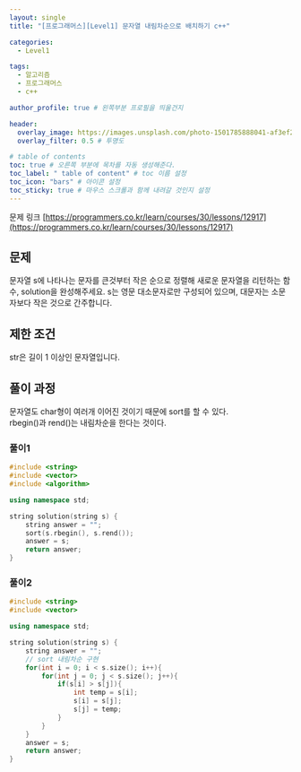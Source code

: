 ```yaml
---
layout: single
title: "[프로그래머스][Level1] 문자열 내림차순으로 배치하기 c++"

categories:
  - Level1

tags:
  - 알고리즘
  - 프로그래머스
  - c++

author_profile: true # 왼쪽부분 프로필을 띄울건지

header:
  overlay_image: https://images.unsplash.com/photo-1501785888041-af3ef285b470?ixlib=rb-1.2.1&ixid=eyJhcHBfaWQiOjEyMDd9&auto=format&fit=crop&w=1350&q=80
  overlay_filter: 0.5 # 투명도

# table of contents
toc: true # 오른쪽 부분에 목차를 자동 생성해준다.
toc_label: " table of content" # toc 이름 설정
toc_icon: "bars" # 아이콘 설정
toc_sticky: true # 마우스 스크롤과 함께 내려갈 것인지 설정
---
```


문제 링크 [https://programmers.co.kr/learn/courses/30/lessons/12917](https://programmers.co.kr/learn/courses/30/lessons/12917)

## 문제

문자열 s에 나타나는 문자를 큰것부터 작은 순으로 정렬해 새로운 문자열을 리턴하는 함수, solution을 완성해주세요.
s는 영문 대소문자로만 구성되어 있으며, 대문자는 소문자보다 작은 것으로 간주합니다.

## 제한 조건

str은 길이 1 이상인 문자열입니다.

## 풀이 과정

문자열도 char형이 여러개 이어진 것이기 때문에 sort를 할 수 있다.  
rbegin()과 rend()는 내림차순을 한다는 것이다.

### 풀이1

```c++
#include <string>
#include <vector>
#include <algorithm>

using namespace std;

string solution(string s) {
    string answer = "";
    sort(s.rbegin(), s.rend());
    answer = s;
    return answer;
}
```

### 풀이2

```c++
#include <string>
#include <vector>

using namespace std;

string solution(string s) {
    string answer = "";
    // sort 내림차순 구현
    for(int i = 0; i < s.size(); i++){
        for(int j = 0; j < s.size(); j++){
            if(s[i] > s[j]){
                int temp = s[i];
                s[i] = s[j];
                s[j] = temp;
            }
        }
    }
    answer = s;
    return answer;
}
```
